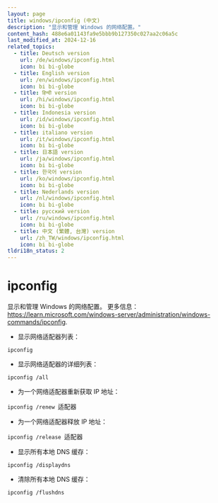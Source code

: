 ```yaml
---
layout: page
title: windows/ipconfig (中文)
description: "显示和管理 Windows 的网络配置。"
content_hash: 488e6a01143fa9e5bbb9b127350c027aa2c06a5c
last_modified_at: 2024-12-16
related_topics:
  - title: Deutsch version
    url: /de/windows/ipconfig.html
    icon: bi bi-globe
  - title: English version
    url: /en/windows/ipconfig.html
    icon: bi bi-globe
  - title: हिन्दी version
    url: /hi/windows/ipconfig.html
    icon: bi bi-globe
  - title: Indonesia version
    url: /id/windows/ipconfig.html
    icon: bi bi-globe
  - title: italiano version
    url: /it/windows/ipconfig.html
    icon: bi bi-globe
  - title: 日本語 version
    url: /ja/windows/ipconfig.html
    icon: bi bi-globe
  - title: 한국어 version
    url: /ko/windows/ipconfig.html
    icon: bi bi-globe
  - title: Nederlands version
    url: /nl/windows/ipconfig.html
    icon: bi bi-globe
  - title: русский version
    url: /ru/windows/ipconfig.html
    icon: bi bi-globe
  - title: 中文 (繁體, 台灣) version
    url: /zh_TW/windows/ipconfig.html
    icon: bi bi-globe
tldri18n_status: 2
---
```

# ipconfig

显示和管理 Windows 的网络配置。
更多信息：<https://learn.microsoft.com/windows-server/administration/windows-commands/ipconfig>.

- 显示网络适配器列表：

`ipconfig`

- 显示网络适配器的详细列表：

`ipconfig /all`

- 为一个网络适配器重新获取 IP 地址：

`ipconfig /renew `<span class="tldr-var badge badge-pill bg-dark-lm bg-white-dm text-white-lm text-dark-dm font-weight-bold">适配器</span>

- 为一个网络适配器释放 IP 地址：

`ipconfig /release `<span class="tldr-var badge badge-pill bg-dark-lm bg-white-dm text-white-lm text-dark-dm font-weight-bold">适配器</span>

- 显示所有本地 DNS 缓存：

`ipconfig /displaydns`

- 清除所有本地 DNS 缓存：

`ipconfig /flushdns`
